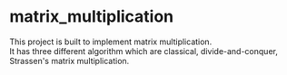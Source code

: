 # matrix_multiplication

This project is built to implement matrix multiplication. <br />
It has three different algorithm which are classical, divide-and-conquer, Strassen's matrix multiplication.

